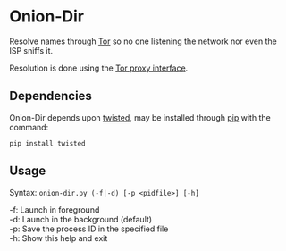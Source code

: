 Onion-Dir
=========

Resolve names through [Tor](https://www.torproject.org/) so no one listening
the network nor even the ISP sniffs it.

Resolution is done using the [Tor proxy interface](http://download.exdat.com/viewprogramfile/18551-22).


Dependencies
------------

Onion-Dir depends upon [twisted](http://twistedmatrix.com/), may be installed
through [pip](https://pypi.python.org/pypi) with the command:

`pip install twisted`


Usage
-----

Syntax: `onion-dir.py (-f|-d) [-p <pidfile>] [-h]`

-f: Launch in foreground  
-d: Launch in the background (default)  
-p: Save the process ID in the specified file  
-h: Show this help and exit  
